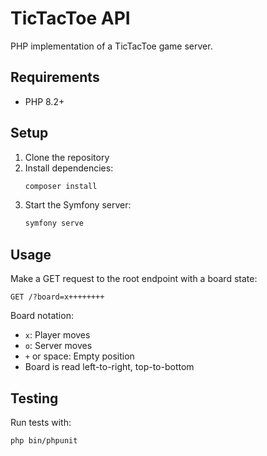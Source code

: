 # TicTacToe API

PHP implementation of a TicTacToe game server.

## Requirements
- PHP 8.2+

## Setup
1. Clone the repository
2. Install dependencies:
   ```bash
   composer install
   ```
3. Start the Symfony server:
   ```bash
   symfony serve
   ```

## Usage
Make a GET request to the root endpoint with a board state:
```
GET /?board=x++++++++
```

Board notation:
- `x`: Player moves
- `o`: Server moves
- `+` or space: Empty position
- Board is read left-to-right, top-to-bottom

## Testing
Run tests with:
```bash
php bin/phpunit
```